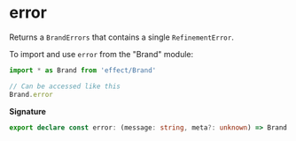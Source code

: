 # error

Returns a `BrandErrors` that contains a single `RefinementError`.

To import and use `error` from the "Brand" module:

```ts
import * as Brand from 'effect/Brand'

// Can be accessed like this
Brand.error
```

**Signature**

```ts
export declare const error: (message: string, meta?: unknown) => Brand.BrandErrors
```

